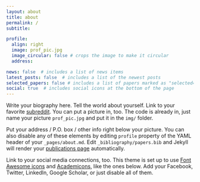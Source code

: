 ```yaml
---
layout: about
title: about
permalink: /
subtitle: 

profile:
  align: right
  image: prof_pic.jpg
  image_circular: false # crops the image to make it circular
  address: 

news: false  # includes a list of news items
latest_posts: false  # includes a list of the newest posts
selected_papers: false # includes a list of papers marked as "selected={true}"
social: true  # includes social icons at the bottom of the page
---
```


Write your biography here. Tell the world about yourself. Link to your favorite [subreddit](http://reddit.com). You can
put a picture in, too. The code is already in, just name your picture `prof_pic.jpg` and put it in the `img/` folder.

Put your address / P.O. box / other info right below your picture. You can also disable any of these elements by
editing `profile` property of the YAML header of your `_pages/about.md`. Edit `_bibliography/papers.bib` and Jekyll will
render your [publications page](/al-folio/publications/) automatically.

Link to your social media connections, too. This theme is set up to
use [Font Awesome icons](http://fortawesome.github.io/Font-Awesome/)
and [Academicons](https://jpswalsh.github.io/academicons/), like the ones below. Add your Facebook, Twitter, LinkedIn,
Google Scholar, or just disable all of them.

